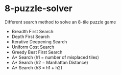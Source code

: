 # 8-puzzle-solver
Different search method to solve an 8-tile puzzle game

- Breadth First Search
- Depth First Search
- Iterative Deepening Search
- Uniform Cost Search
- Greedy Best First Search
- A* Search (h1 = number of misplaced tiles)
- A* Search (h2 = Manhattan Distance)
- A* Search (h3 = h1 + h2)
